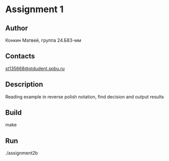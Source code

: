 # Assignment 1
## Author
Конкин Матвей, группа 24.Б83-мм
## Contacts
st135668@stdudent.spbu.ru
## Description
Reading example in reverse polish notation, find decision and output results
## Build
make
## Run
./assignment2b
